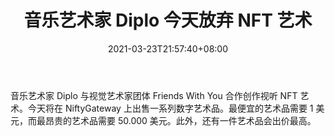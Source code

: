 ﻿---
title: "音乐艺术家 Diplo 今天放弃 NFT 艺术"
date: 2021-03-23T21:57:40+08:00
lastmod: 2021-03-23T16:45:40+08:00
draft: false
authors: ["Youthful"]
description: "音乐艺术家 Diplo 与视觉艺术家团体 Friends With You 合作创作视听 NFT 艺术。今天将在 NiftyGateway 上出售一系列数字艺术品。最便宜的艺术品需要 1 美元，而最昂贵的艺术品需要 50.000 美元。此外，还有一件艺术品会出价最高。"
featuredImage: "music-artist-diplo-dropping-nft-art-today.png"
tags: ["Strategy Game","策略游戏","Play to Earn"]
categories: ["news"]
news: ["策略游戏"]
weight: 
lightgallery: true
pinned: false
recommend: false
recommend1: false
---

音乐艺术家 Diplo 与视觉艺术家团体 Friends With You 合作创作视听 NFT 艺术。今天将在 NiftyGateway 上出售一系列数字艺术品。最便宜的艺术品需要 1 美元，而最昂贵的艺术品需要 50.000 美元。此外，还有一件艺术品会出价最高。

<!--more-->

